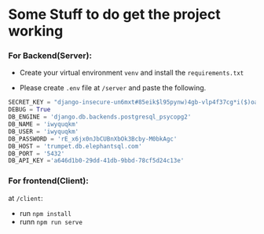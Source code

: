 # Some Stuff to do get the project working

### For Backend(Server):

* Create your virtual environment `venv` and install the `requirements.txt`

* Please create `.env` file at `/server` and paste the following.

```python
SECRET_KEY = "django-insecure-un6mxt#85eik$l95pynw)4gb-vlp4f37cg*i($)oag*8(bxht$"
DEBUG = True
DB_ENGINE = 'django.db.backends.postgresql_psycopg2'
DB_NAME = 'iwyquqkm'
DB_USER = 'iwyquqkm'
DB_PASSWORD = 'rE_x6jx0nJbCUBnXbOk3Bcby-M0bkAgc'
DB_HOST = 'trumpet.db.elephantsql.com' 
DB_PORT = '5432'
DB_API_KEY ='a646d1b0-29dd-41db-9bbd-78cf5d24c13e'
```

### For frontend(Client):

at `/client`:
* run `npm install`
* runn `npm run serve`
